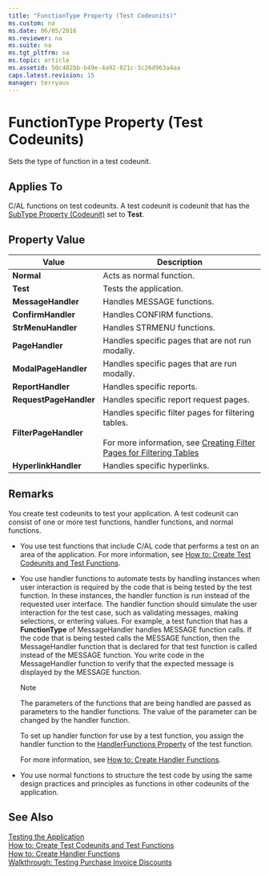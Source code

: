 ```yaml
---
title: "FunctionType Property (Test Codeunits)"
ms.custom: na
ms.date: 06/05/2016
ms.reviewer: na
ms.suite: na
ms.tgt_pltfrm: na
ms.topic: article
ms.assetid: 50c482bb-b49e-4a92-821c-3c26d963a4aa
caps.latest.revision: 15
manager: terryaus
---
```

# FunctionType Property (Test Codeunits)
Sets the type of function in a test codeunit.  
  
## Applies To  
 C\/AL functions on test codeunits. A test codeunit is codeunit that has the [SubType Property \(Codeunit\)](SubType-Property--Codeunit-.md) set to **Test**.  
  
## Property Value  
  
|Value|Description|  
|-----------|-----------------|  
|**Normal**|Acts as normal function.|  
|**Test**|Tests the application.|  
|**MessageHandler**|Handles MESSAGE functions.|  
|**ConfirmHandler**|Handles CONFIRM functions.|  
|**StrMenuHandler**|Handles STRMENU functions.|  
|**PageHandler**|Handles specific pages that are not run modally.|  
|**ModalPageHandler**|Handles specific pages that are run modally.|  
|**ReportHandler**|Handles specific reports.|  
|**RequestPageHandler**|Handles specific report request pages.|  
|**FilterPageHandler**|Handles specific filter pages for filtering tables.<br /><br /> For more information, see [Creating Filter Pages for Filtering Tables](Creating-Filter-Pages-for-Filtering-Tables.md)|  
|**HyperlinkHandler**|Handles specific hyperlinks.|  
  
## Remarks  
 You create test codeunits to test your application. A test codeunit can consist of one or more test functions, handler functions, and normal functions.  
  
-   You use test functions that include C\/AL code that performs a test on an area of the application. For more information, see [How to: Create Test Codeunits and Test Functions](../Topic/How%20to:%20Create%20Test%20Codeunits%20and%20Test%20Functions.md).  
  
-   You use handler functions to automate tests by handling instances when user interaction is required by the code that is being tested by the test function. In these instances, the handler function is run instead of the requested user interface. The handler function should simulate the user interaction for the test case, such as validating messages, making selections, or entering values. For example, a test function that has a **FunctionType** of MessageHandler handles MESSAGE function calls. If the code that is being tested calls the MESSAGE function, then the MessageHandler function that is declared for that test function is called instead of the MESSAGE function. You write code in the MessageHandler function to verify that the expected message is displayed by the MESSAGE function.  
  
    > [!NOTE]  
    >  The parameters of the functions that are being handled are passed as parameters to the handler functions. The value of the parameter can be changed by the handler function.  
  
     To set up handler function for use by a test function, you assign the handler function to the [HandlerFunctions Property](HandlerFunctions-Property.md) of the test function.  
  
     For more information, see [How to: Create Handler Functions](../Topic/How%20to:%20Create%20Handler%20Functions.md).  
  
-   You use normal functions to structure the test code by using the same design practices and principles as functions in other codeunits of the application.  
  
## See Also  
 [Testing the Application](Testing-the-Application.md)   
 [How to: Create Test Codeunits and Test Functions](../Topic/How%20to:%20Create%20Test%20Codeunits%20and%20Test%20Functions.md)   
 [How to: Create Handler Functions](../Topic/How%20to:%20Create%20Handler%20Functions.md)   
 [Walkthrough: Testing Purchase Invoice Discounts](../Topic/Walkthrough:%20Testing%20Purchase%20Invoice%20Discounts.md)